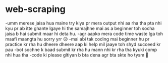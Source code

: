 # web-scraping

-umm merese jaisa hua maine try kiya pr mera output nhi aa rha tha pta nhi kyu pr ab itte ghante lgaye hi the samajhne mai as a beginner toh socha jaisa b hai submit maar hi deta hu.
-agr aapko mera code time waste lga toh maafi maangta hu sorry yrr 😥
-mai abi tak coding mai beginner hu pr practice kr rha hu dheere dheere aap ki help mil jaaye toh shyd succeed kr pau
-bot sochne k baad submit kr rha hu mann nhi kr rha tha kyuki comp nhi hua tha 
-code ki please gltiyan b bta dena agr bta skte ho tysm 💚
